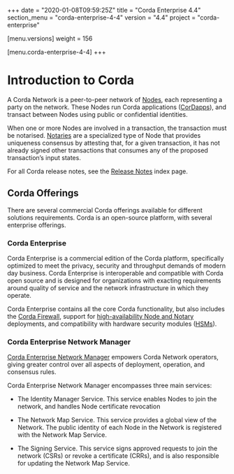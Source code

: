 +++
date = "2020-01-08T09:59:25Z"
title = "Corda Enterprise 4.4"
section_menu = "corda-enterprise-4-4"
version = "4.4"
project = "corda-enterprise"

[menu.versions]
weight = 156

[menu.corda-enterprise-4-4]
+++


# Introduction to Corda

A Corda Network is a peer-to-peer network of [Nodes](../nodedocs.html), each representing a party on the network.
            These Nodes run Corda applications ([CorDapps](../cordapps.html)), and transact between Nodes using public or
            confidential identities.

When one or more Nodes are involved in a transaction, the transaction must be notarised. [Notaries](../notarydocs.html) are a specialized type
            of Node that provides uniqueness consensus by attesting that, for a given transaction, it has not already signed other
            transactions that consumes any of the proposed transaction’s input states.

For all Corda release notes, see the [Release Notes](release-notes-index.md) index page.


## Corda Offerings

There are several commercial Corda offerings available for different solutions requirements. Corda is an open-source platform,
                with several enterprise offerings.


### Corda Enterprise

Corda Enterprise is a commercial edition of the Corda platform, specifically optimized to meet the privacy, security and
                    throughput demands of modern day business. Corda Enterprise is interoperable and compatible with Corda open source and
                    is designed for organizations with exacting requirements around quality of service and the network infrastructure in
                    which they operate.

Corda Enterprise contains all the core Corda functionality, but also includes the [Corda Firewall](../firewalldocs.html),
                    support for [high-availability Node and Notary](../hadocs.html) deployments, and compatibility with hardware security modules ([HSMs](../hsmdoc.html)).


### Corda Enterprise Network Manager

[Corda Enterprise Network Manager](../cenmdocs.html) empowers Corda Network operators, giving greater control over all
                    aspects of deployment, operation, and consensus rules.

Corda Enterprise Network Manager encompasses three main services:


* The Identity Manager Service. This service enables Nodes to join the network, and handles Node certificate revocation


* The Network Map Service. This service provides a global view of the Network. The public identity of each Node in the Network is registered with the Network Map Service.


* The Signing Service. This service signs approved requests to join the network (CSRs) or revoke a certificate (CRRs), and is also responsible for updating the Network Map Service.








